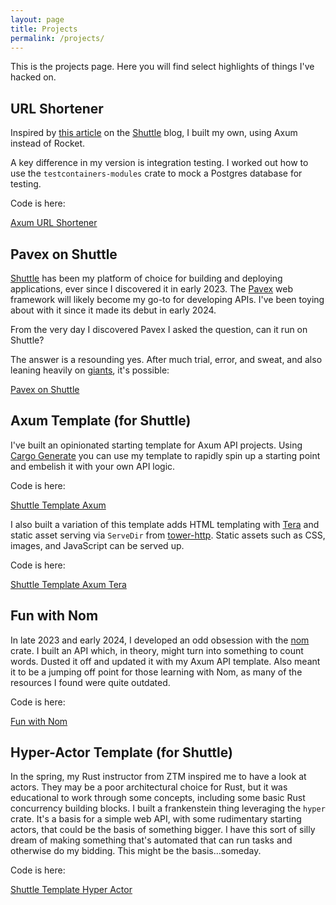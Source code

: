 ```yaml
---
layout: page
title: Projects
permalink: /projects/
---
```


This is the projects page. Here you will find select highlights of things I've hacked on.

## URL Shortener

Inspired by [this article](https://docs.shuttle.dev/templates/tutorials/url-shortener) on the [Shuttle](https://shuttle.dev) blog, I built my own, using Axum instead of Rocket.

A key difference in my version is integration testing. I worked out how to use the `testcontainers-modules` crate to mock a Postgres database for testing.

Code is here:

[Axum URL Shortener](https://github.com/crustyrustacean/url-shortener-v1)

## Pavex on Shuttle

[Shuttle](https://shuttle.dev) has been my platform of choice for building and deploying applications, ever since I discovered it in early 2023. The [Pavex](https://pavex.dev) web framework will likely become my go-to for developing APIs. I've been toying about with it since it made its debut in early 2024.

From the very day I discovered Pavex I asked the question, can it run on Shuttle?

The answer is a resounding yes. After much trial, error, and sweat, and also leaning heavily on [giants](https://blog.alexanderjophus.dev/posts/rust-full-stack-2/), it's possible:

[Pavex on Shuttle](https://github.com/crustyrustacean/pvx-on-shuttle)

## Axum Template (for Shuttle)

I've built an opinionated starting template for Axum API projects. Using [Cargo Generate](https://cargo-generate.github.io/cargo-generate/index.html) you can use my template to rapidly spin up a starting point and embelish it with your own API logic.

Code is here:

[Shuttle Template Axum](https://github.com/crustyrustacean/shuttle-template-axum)

I also built a variation of this template adds HTML templating with [Tera](https://keats.github.io/tera/) and static asset serving via `ServeDir` from [tower-http](https://crates.io/crates/tower-http). Static assets such as CSS, images, and JavaScript can be served up.

Code is here:

[Shuttle Template Axum Tera](https://github.com/crustyrustacean/shuttle-template-axum-tera)

## Fun with Nom

In late 2023 and early 2024, I developed an odd obsession with the [nom](https://crates.io/crates/nom) crate. I built an API which, in theory, might turn into something to count words. Dusted it off and updated it with my Axum API template. Also meant it to be a jumping off point for those learning with Nom, as many of the resources I found were quite outdated.

Code is here:

[Fun with Nom](https://github.com/crustyrustacean/fun-with-nom)

## Hyper-Actor Template (for Shuttle)

In the spring, my Rust instructor from ZTM inspired me to have a look at actors. They may be a poor architectural choice for Rust, but it was educational to work through some concepts, including some basic Rust concurrency building blocks. I built a frankenstein thing leveraging the `hyper` crate. It's a basis for a simple web API, with some rudimentary starting actors, that could be the basis of something bigger. I have this sort of silly dream of making something that's automated that can run tasks and otherwise do my bidding. This might be the basis...someday.

Code is here:

[Shuttle Template Hyper Actor](https://github.com/crustyrustacean/shuttle-template-hyper-actor)
